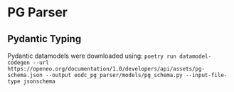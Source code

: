 # PG Parser

## Pydantic Typing

Pydantic datamodels were downloaded using:
`poetry run datamodel-codegen --url https://openeo.org/documentation/1.0/developers/api/assets/pg-schema.json --output eodc_pg_parser/models/pg_schema.py --input-file-type jsonschema`





